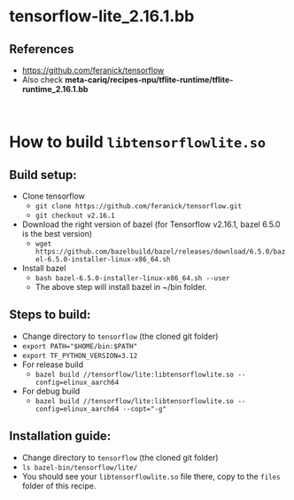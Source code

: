 # tensorflow-lite_2.16.1.bb

## References
 * https://github.com/feranick/tensorflow
 * Also check **meta-cariq/recipes-npu/tflite-runtime/tflite-runtime_2.16.1.bb**

<br>

# How to build `libtensorflowlite.so`
## Build setup:
 * Clone tensorflow
   * `git clone https://github.com/feranick/tensorflow.git`
   * `git checkout v2.16.1`
 * Download the right version of bazel (for Tensorflow v2.16.1, bazel 6.5.0 is the best version)
   * `wget https://github.com/bazelbuild/bazel/releases/download/6.5.0/bazel-6.5.0-installer-linux-x86_64.sh`
 * Install bazel
   * `bash bazel-6.5.0-installer-linux-x86_64.sh --user`
   * The above step will install bazel in ~/bin folder.


## Steps to build:
 * Change directory to `tensorflow` (the cloned git folder)
 * `export PATH="$HOME/bin:$PATH"`
 * `export TF_PYTHON_VERSION=3.12`
 * For release build
   * `bazel build //tensorflow/lite:libtensorflowlite.so --config=elinux_aarch64`
 * For debug build
   * `bazel build //tensorflow/lite:libtensorflowlite.so --config=elinux_aarch64 --copt="-g"`


## Installation guide:
 * Change directory to `tensorflow` (the cloned git folder)
 * `ls bazel-bin/tensorflow/lite/`
 * You should see your `libtensorflowlite.so` file there, copy to the `files` folder of this recipe.